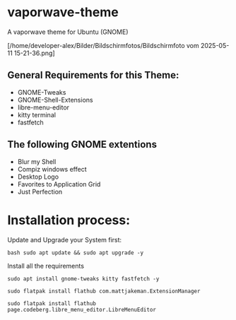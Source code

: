 # vaporwave-theme
A vaporwave theme for Ubuntu (GNOME)

[/home/developer-alex/Bilder/Bildschirmfotos/Bildschirmfoto vom 2025-05-11 15-21-36.png]

## General Requirements for this Theme:


- GNOME-Tweaks
- GNOME-Shell-Extensions
- libre-menu-editor 
- kitty terminal
- fastfetch

## The following GNOME extentions

- Blur my Shell
- Compiz windows effect
- Desktop Logo
- Favorites to Application Grid
- Just Perfection

# Installation process:

Update and Upgrade your System first:


`bash sudo apt update && sudo apt upgrade -y`


Install all the requirements


`sudo apt install gnome-tweaks kitty fastfetch -y`


`sudo flatpak install flathub com.mattjakeman.ExtensionManager`


`sudo flatpak install flathub page.codeberg.libre_menu_editor.LibreMenuEditor`

